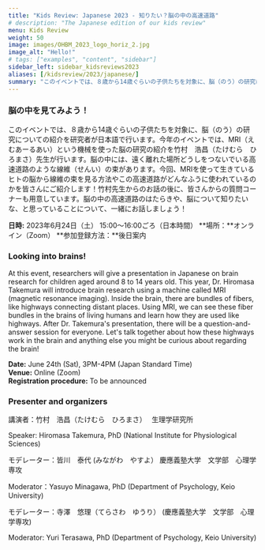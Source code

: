 ```yaml
---
title: "Kids Review: Japanese 2023 - 知りたい？脳の中の高速道路"
# description: "The Japanese edition of our kids review"
menu: Kids Review
weight: 50
image: images/OHBM_2023_logo_horiz_2.jpg
image_alt: "Hello!"
# tags: ["examples", "content", "sidebar"]
sidebar_left: sidebar_kidsreviews2023
aliases: [/kidsreview/2023/japanese/]
summary: "このイベントでは、８歳から14歳ぐらいの子供たちを対象に、脳（のう）の研究についての紹介を研究者が日本語で行います。今年のイベントでは、MRI（えむあーるあい）という機械を使った脳の研究の紹介を竹村　浩昌（たけむら　ひろまさ）先生が行います。脳の中には、遠く離れた場所どうしをつないでいる高速道路のような線維（せんい）の束があります。今回、MRIを使って生きているヒトの脳から線維の束を見る方法やこの高速道路がどんなふうに使われているのかを皆さんにご紹介します！竹村先生からのお話の後に、皆さんからの質問コーナーも用意しています。脳の中の高速道路のはたらきや、脳について知りたいな、と思っていることについて、一緒にお話しましょう！"
---
```


### 脳の中を見てみよう！
このイベントでは、８歳から14歳ぐらいの子供たちを対象に、脳（のう）の研究についての紹介を研究者が日本語で行います。今年のイベントでは、MRI（えむあーるあい）という機械を使った脳の研究の紹介を竹村　浩昌（たけむら　ひろまさ）先生が行います。脳の中には、遠く離れた場所どうしをつないでいる高速道路のような線維（せんい）の束があります。今回、MRIを使って生きているヒトの脳から線維の束を見る方法やこの高速道路がどんなふうに使われているのかを皆さんにご紹介します！竹村先生からのお話の後に、皆さんからの質問コーナーも用意しています。脳の中の高速道路のはたらきや、脳について知りたいな、と思っていることについて、一緒にお話しましょう！

**日時:** 2023年6月24日（土） 15:00〜16:00ごろ（日本時間）
**場所：**オンライン（Zoom）
**参加登録方法：**後日案内

### Looking into brains!

At this event, researchers will give a presentation in Japanese on brain research for children aged around 8 to 14 years old. This year, Dr. Hiromasa Takemura will introduce brain research using a machine called MRI (magnetic resonance imaging). Inside the brain, there are bundles of fibers, like highways connecting distant places. Using MRI, we can see these fiber bundles in the brains of living humans and learn how they are used like highways. After Dr. Takemura's presentation, there will be a question-and-answer session for everyone. Let's talk together about how these highways work in the brain and anything else you might be curious about regarding the brain!  
  
**Date:** June 24th (Sat), 3PM-4PM (Japan Standard Time)  
**Venue:** Online (Zoom)  
**Registration procedure:** To be announced  

### Presenter and organizers

講演者：竹村　浩昌（たけむら　ひろまさ）　
生理学研究所

Speaker: Hiromasa Takemura, PhD (National Institute for Physiological Sciences)
  
  
モデレーター：皆川　泰代 (みながわ　やすよ）
慶應義塾大学　文学部　心理学専攻

Moderator：Yasuyo Minagawa, PhD
(Department of Psychology, Keio University)
  
  
モデレーター：寺澤　悠理（てらさわ　ゆうり） 
(慶應義塾大学　文学部　心理学専攻)

Moderator: Yuri Terasawa, PhD
 (Department of Psychology, Keio University) 
